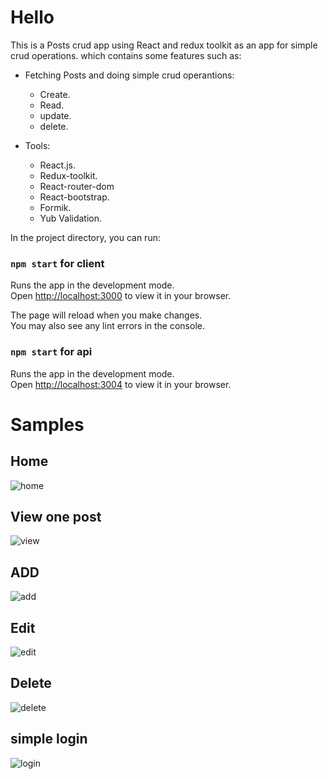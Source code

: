 # Hello
This is a Posts crud app using React and redux toolkit as an app for simple crud operations.
which contains some features such as:
* Fetching Posts and doing simple crud operantions: 
  * Create.
  * Read.
  * update.
  * delete.

* Tools: 
  * React.js.
  * Redux-toolkit.
  * React-router-dom
  * React-bootstrap.
  * Formik.
  * Yub Validation.
  

In the project directory, you can run:

### `npm start` for client

Runs the app in the development mode.\
Open [http://localhost:3000](http://localhost:3000) to view it in your browser.

The page will reload when you make changes.\
You may also see any lint errors in the console.

### `npm start` for api

Runs the app in the development mode.\
Open [http://localhost:3004](http://localhost:3004) to view it in your browser.

# Samples

## Home
![home](https://user-images.githubusercontent.com/40708938/227807004-d8af9591-7d53-4846-893c-fbe8faa4c5b3.GIF)

## View one post

![view](https://user-images.githubusercontent.com/40708938/227807193-04bdc54f-c375-4a18-b755-e52473c77cf4.GIF)



## ADD
![add](https://user-images.githubusercontent.com/40708938/227807019-366dfaa9-6fbe-4984-b109-387472930d25.GIF)

## Edit

![edit](https://user-images.githubusercontent.com/40708938/227807200-0e5f4b5b-027f-45c3-91cf-370133e63e21.GIF)


## Delete

![delete](https://user-images.githubusercontent.com/40708938/227807206-d0dbc68c-4cf9-4fff-a368-1f8170759e2c.GIF)

## simple login

![login](https://user-images.githubusercontent.com/40708938/227807237-c4d664ab-be75-4e65-8150-9dd4751e708d.GIF)


